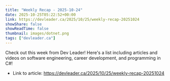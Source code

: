 ```yaml
---
title: "Weekly Recap - 2025-10-24"
date: 2025-10-25T05:22:52+00:00
link: https://devleader.ca/2025/10/25/weekly-recap-20251024
showShare: false
showReadTime: false
thumbnail: images/dotnet.png
tags: ["devleader.ca"]
---
```

Check out this week from Dev Leader! Here's a list including articles and videos on software engineering, career development, and programming in C#!

- Link to article: https://devleader.ca/2025/10/25/weekly-recap-20251024